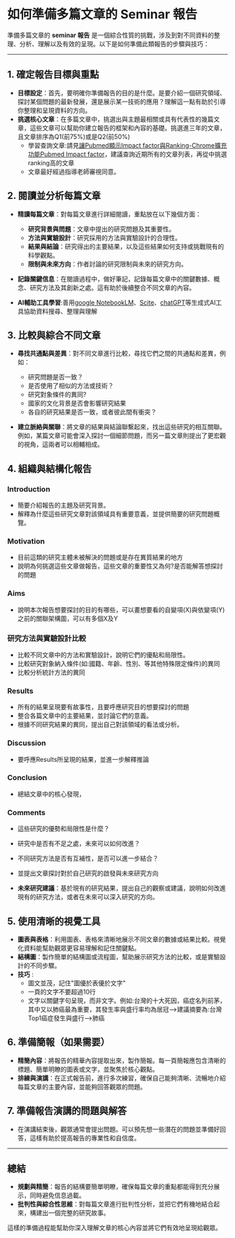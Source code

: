 # 如何準備多篇文章的 Seminar 報告

準備多篇文章的 **seminar 報告** 是一個綜合性質的挑戰，涉及到對不同資料的整理、分析、理解以及有效的呈現。以下是如何準備此類報告的步驟與技巧：

---

## 1. 確定報告目標與重點

- **目標設定**：首先，要明確你準備報告的目的是什麼。是要介紹一個研究領域、探討某個問題的最新發展，還是展示某一技術的應用？理解這一點有助於引導你整理和呈現資料的方向。
- **挑選核心文章**：在多篇文章中，挑選出與主題最相關或具有代表性的幾篇文章，這些文章可以幫助你建立報告的框架和內容的基礎。挑選進三年的文章，且文章排序為Q1(前75%)或是Q2(前50%)
  - 學習查詢文章:請見[讓Pubmed顯示Impact factor與Ranking-Chrome擴充功能Pubmed Impact factor](https://youtu.be/inoBtbTyQ3Q)，建議查詢近期所有的文章列表，再從中挑選ranking高的文章
  - 文章最好經過指導老師審視同意。

## 2. 閱讀並分析每篇文章

- **精讀每篇文章**：對每篇文章進行詳細閱讀，重點放在以下幾個方面：  
  - **研究背景與問題**：文章中提出的研究問題及其重要性。  
  - **方法與實驗設計**：研究採用的方法與實驗設計的合理性。  
  - **結果與結論**：研究得出的主要結果，以及這些結果如何支持或挑戰現有的科學觀點。  
  - **限制與未來方向**：作者討論的研究限制與未來的研究方向。

- **記錄關鍵信息**：在閱讀過程中，做好筆記，記錄每篇文章中的關鍵數據、概念、研究方法及其創新之處。這有助於後續整合不同文章的內容。
- **AI輔助工具學習**:善用[google NotebookLM](https://notebooklm.google/)、[Scite](https://scite.ai/)、[chatGPT](https://chatgpt.com/)等生成式AI工具協助資料搜尋、整理與理解
## 3. 比較與綜合不同文章

- **尋找共通點與差異**：對不同文章進行比較，尋找它們之間的共通點和差異，例如：  
  - 研究問題是否一致？  
  - 是否使用了相似的方法或技術？
  - 研究對象條件的異同?
  - 國家的文化背景是否會影響研究結果
  - 各自的研究結果是否一致，或者彼此間有衝突？
  
- **建立脈絡與關聯**：將文章的結果與結論聯繫起來，找出這些研究的相互關聯。例如，某篇文章可能會深入探討一個細節問題，而另一篇文章則提出了更宏觀的視角，這兩者可以相輔相成。

## 4. 組織與結構化報告

### Introduction
- 簡要介紹報告的主題及研究背景。  
- 解釋為什麼這些研究文章對該領域具有重要意義，並提供簡要的研究問題概覽。

### Motivation
- 目前這類的研究主體未被解決的問題或是存在異質結果的地方
- 說明為何挑選這些文章做報告，這些文章的重要性又為何?是否能解答想探討的問題
  
### Aims
- 說明本次報告想要探討的目的有哪些，可以畫想要看的自變項(X)與依變項(Y)之前的關聯架構圖，可以有多個X及Y

### 研究方法與實驗設計比較
- 比較不同文章中的方法和實驗設計，說明它們的優點和局限性。
- 比較研究對象納入條件(如:國籍、年齡、性別、等其他特殊限定條件)的異同
- 比較分析統計方法的異同

### Results
- 所有的結果呈現要有故事性，且要呼應研究目的想要探討的問題
- 整合各篇文章中的主要結果，並討論它們的意義。  
- 根據不同研究結果的異同，提出自己對該領域的看法或分析。

### Discussion
- 要呼應Results所呈現的結果，並進一步解釋推論

### Conclusion
- 總結文章中的核心發現，
 
### Comments
- 這些研究的優勢和局限性是什麼？  
- 研究中是否有不足之處，未來可以如何改進？  
- 不同研究方法是否有互補性，是否可以進一步結合？
- 並提出文章探討對於自己研究的啟發與未來研究方向
   
- **未來研究建議**：基於現有的研究結果，提出自己的觀察或建議，說明如何改進現有的研究方法，或者在未來可以深入研究的方向。
## 5. 使用清晰的視覺工具

- **圖表與表格**：利用圖表、表格來清晰地展示不同文章的數據或結果比較。視覺化資料能幫助觀眾更容易理解和記住關鍵點。
- **結構圖**：製作簡單的結構圖或流程圖，幫助展示研究方法的比較，或是實驗設計的不同步驟。
- **技巧** :
  - 圖文並茂，記住"圖優於表優於文字"
  - 一頁的文字不要超過10行
  - 文字以關鍵字句呈現，而非文字。例如:台灣的十大死因，癌症名列前茅，其中又以肺癌最為重要，其發生率與盛行率均為居冠-->建議摘要為:台灣Top1癌症發生與盛行-->肺癌

## 6. 準備簡報（如果需要）

- **精簡內容**：將報告的精華內容提取出來，製作簡報。每一頁簡報應包含清晰的標題、簡單明瞭的圖表或文字，並聚焦於核心觀點。  
- **排練與演講**：在正式報告前，進行多次練習，確保自己能夠清晰、流暢地介紹每篇文章的主要內容，並能夠回答觀眾的問題。

## 7. 準備報告演講的問題與解答

- 在演講結束後，觀眾通常會提出問題。可以預先想一些潛在的問題並準備好回答，這樣有助於提高報告的專業性和自信度。

---

## 總結

- **規劃與精簡**：報告的結構要簡單明瞭，確保每篇文章的重點都能得到充分展示，同時避免信息過載。
- **批判性與綜合性思維**：對每篇文章進行批判性分析，並把它們有機地結合起來，構建出一個完整的研究故事。

這樣的準備過程能幫助你深入理解文章的核心內容並將它們有效地呈現給觀眾。
